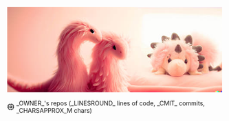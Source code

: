 ![dino](https://github.com/nvfp/nvfp/raw/main/assets/dino.jpg)

<!-- SVG from https://feathericons.com/ -->
<div style="display: flex; align-items: center; margin: 7px 0; gap: 5px"><svg xmlns="http://www.w3.org/2000/svg" width="21" height="21" viewBox="0 0 24 24" fill="none" stroke="currentColor" stroke-width="2" stroke-linecap="round" stroke-linejoin="round"><rect x="4" y="4" width="16" height="16" rx="2" ry="2"></rect><rect x="9" y="9" width="6" height="6"></rect><line x1="9" y1="1" x2="9" y2="4"></line><line x1="15" y1="1" x2="15" y2="4"></line><line x1="9" y1="20" x2="9" y2="23"></line><line x1="15" y1="20" x2="15" y2="23"></line><line x1="20" y1="9" x2="23" y2="9"></line><line x1="20" y1="14" x2="23" y2="14"></line><line x1="1" y1="9" x2="4" y2="9"></line><line x1="1" y1="14" x2="4" y2="14"></line></svg>_OWNER_'s repos (_LINESROUND_ lines of code, _CMIT_ commits, _CHARSAPPROX_M chars)</div>